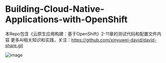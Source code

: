 # Building-Cloud-Native-Applications-with-OpenShift
本Repo包含《云原生应用构建：基于OpenShift》2-11章的测试代码和配置文件内容
更多AI相关知识和实践，关注：https://github.com/xinyuwei-david/david-share.git

![image](https://github.com/davidsajare/Building-Cloud-Native-Applications-with-OpenShift/blob/master/%E4%BA%91%E5%8E%9F%E7%94%9F.jpg)
